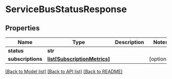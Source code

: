 # ServiceBusStatusResponse

## Properties
Name | Type | Description | Notes
------------ | ------------- | ------------- | -------------
**status** | **str** |  | 
**subscriptions** | [**list[SubscriptionMetrics]**](SubscriptionMetrics.md) |  | [optional] 

[[Back to Model list]](../README.md#documentation-for-models) [[Back to API list]](../README.md#documentation-for-api-endpoints) [[Back to README]](../README.md)

